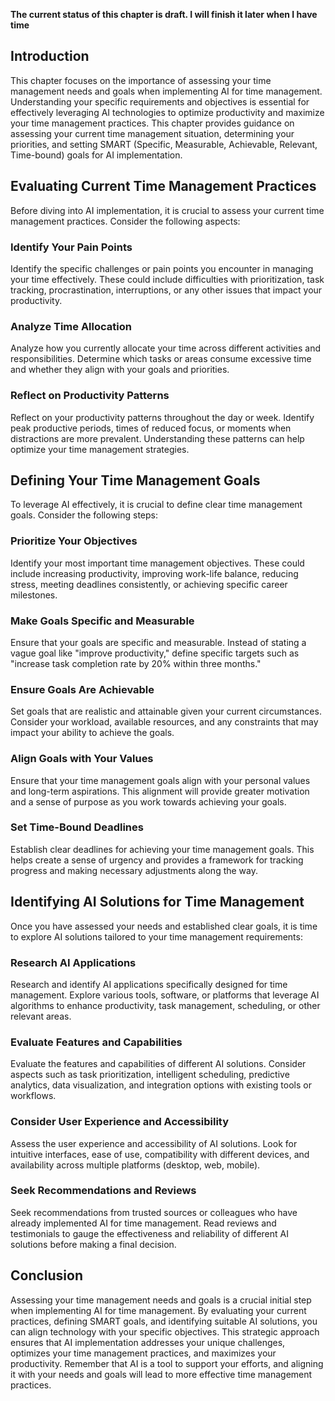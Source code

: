 **The current status of this chapter is draft. I will finish it later when I have time**

Introduction
------------

This chapter focuses on the importance of assessing your time management needs and goals when implementing AI for time management. Understanding your specific requirements and objectives is essential for effectively leveraging AI technologies to optimize productivity and maximize your time management practices. This chapter provides guidance on assessing your current time management situation, determining your priorities, and setting SMART (Specific, Measurable, Achievable, Relevant, Time-bound) goals for AI implementation.

Evaluating Current Time Management Practices
--------------------------------------------

Before diving into AI implementation, it is crucial to assess your current time management practices. Consider the following aspects:

### Identify Your Pain Points

Identify the specific challenges or pain points you encounter in managing your time effectively. These could include difficulties with prioritization, task tracking, procrastination, interruptions, or any other issues that impact your productivity.

### Analyze Time Allocation

Analyze how you currently allocate your time across different activities and responsibilities. Determine which tasks or areas consume excessive time and whether they align with your goals and priorities.

### Reflect on Productivity Patterns

Reflect on your productivity patterns throughout the day or week. Identify peak productive periods, times of reduced focus, or moments when distractions are more prevalent. Understanding these patterns can help optimize your time management strategies.

Defining Your Time Management Goals
-----------------------------------

To leverage AI effectively, it is crucial to define clear time management goals. Consider the following steps:

### Prioritize Your Objectives

Identify your most important time management objectives. These could include increasing productivity, improving work-life balance, reducing stress, meeting deadlines consistently, or achieving specific career milestones.

### Make Goals Specific and Measurable

Ensure that your goals are specific and measurable. Instead of stating a vague goal like "improve productivity," define specific targets such as "increase task completion rate by 20% within three months."

### Ensure Goals Are Achievable

Set goals that are realistic and attainable given your current circumstances. Consider your workload, available resources, and any constraints that may impact your ability to achieve the goals.

### Align Goals with Your Values

Ensure that your time management goals align with your personal values and long-term aspirations. This alignment will provide greater motivation and a sense of purpose as you work towards achieving your goals.

### Set Time-Bound Deadlines

Establish clear deadlines for achieving your time management goals. This helps create a sense of urgency and provides a framework for tracking progress and making necessary adjustments along the way.

Identifying AI Solutions for Time Management
--------------------------------------------

Once you have assessed your needs and established clear goals, it is time to explore AI solutions tailored to your time management requirements:

### Research AI Applications

Research and identify AI applications specifically designed for time management. Explore various tools, software, or platforms that leverage AI algorithms to enhance productivity, task management, scheduling, or other relevant areas.

### Evaluate Features and Capabilities

Evaluate the features and capabilities of different AI solutions. Consider aspects such as task prioritization, intelligent scheduling, predictive analytics, data visualization, and integration options with existing tools or workflows.

### Consider User Experience and Accessibility

Assess the user experience and accessibility of AI solutions. Look for intuitive interfaces, ease of use, compatibility with different devices, and availability across multiple platforms (desktop, web, mobile).

### Seek Recommendations and Reviews

Seek recommendations from trusted sources or colleagues who have already implemented AI for time management. Read reviews and testimonials to gauge the effectiveness and reliability of different AI solutions before making a final decision.

Conclusion
----------

Assessing your time management needs and goals is a crucial initial step when implementing AI for time management. By evaluating your current practices, defining SMART goals, and identifying suitable AI solutions, you can align technology with your specific objectives. This strategic approach ensures that AI implementation addresses your unique challenges, optimizes your time management practices, and maximizes your productivity. Remember that AI is a tool to support your efforts, and aligning it with your needs and goals will lead to more effective time management practices.
